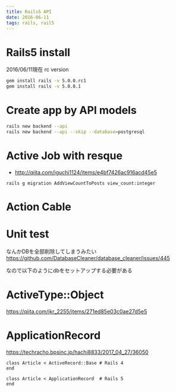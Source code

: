 ```yaml
---
title: Rails5 API
date: 2016-06-11
tags: rails, rail5
---
```


# Rails5 install

2016/06/11現在 rc version

```sh
gem install rails -v 5.0.0.rc1
gem install rails -v 5.0.0.1
```

# Create app by API models

```sh
rails new backend --api
rails new backend --api --skip --database=postgresql
```

# Active Job with resque

+ <http://qiita.com/iguchi1124/items/e4bf7426ac916acd45e5>

```
rails g migration AddViewCountToPosts view_count:integer
```


# Action Cable


# Unit test
なんかDBを全部削除してしまうみたい
<https://github.com/DatabaseCleaner/database_cleaner/issues/445>

なので以下のようにdbをセットアップする必要がある

# ActiveType::Object
<https://qiita.com/jkr_2255/items/271ed85e03c0ae27d5e5>

# ApplicationRecord

<https://techracho.bpsinc.jp/hachi8833/2017_04_27/36050>

```
class Article < ActiveRecord::Base # Rails 4
end

class Article < ApplicationRecord  # Rails 5
end
```